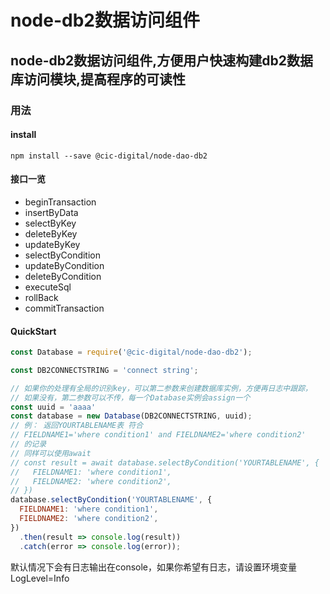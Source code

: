 # node-db2数据访问组件

##  node-db2数据访问组件,方便用户快速构建db2数据库访问模块,提高程序的可读性

### 用法

####  install
```
npm install --save @cic-digital/node-dao-db2
```

####  接口一览
*   beginTransaction
*   insertByData
*   selectByKey
*   deleteByKey
*   updateByKey
*   selectByCondition
*   updateByCondition
*   deleteByCondition
*   executeSql
*   rollBack
*   commitTransaction

####  QuickStart
``` javascript
const Database = require('@cic-digital/node-dao-db2');

const DB2CONNECTSTRING = 'connect string';

// 如果你的处理有全局的识别key，可以第二参数来创建数据库实例，方便再日志中跟踪，
// 如果没有，第二参数可以不传，每一个Database实例会assign一个
const uuid = 'aaaa'
const database = new Database(DB2CONNECTSTRING, uuid);
// 例： 返回YOURTABLENAME表 符合
// FIELDNAME1='where condition1' and FIELDNAME2='where condition2'
// 的记录
// 同样可以使用await
// const result = await database.selectByCondition('YOURTABLENAME', {
//   FIELDNAME1: 'where condition1',
//   FIELDNAME2: 'where condition2',
// })
database.selectByCondition('YOURTABLENAME', {
  FIELDNAME1: 'where condition1',
  FIELDNAME2: 'where condition2',
})
  .then(result => console.log(result))
  .catch(error => console.log(error));
```
默认情况下会有日志输出在console，如果你希望有日志，请设置环境变量LogLevel=Info
